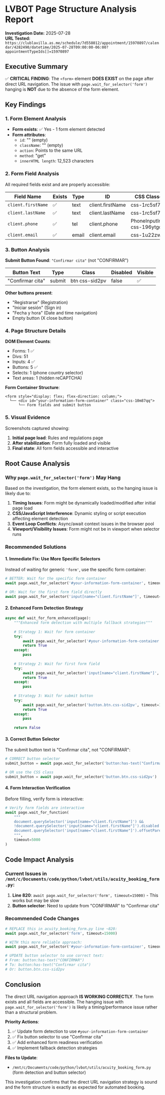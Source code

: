 # LVBOT Page Structure Analysis Report
**Investigation Date:** 2025-07-28  
**URL Tested:** `https://clublavilla.as.me/schedule/7d558012/appointment/15970897/calendar/4282490/datetime/2025-07-28T09:00:00-06:00?appointmentTypeIds[]=15970897`

## Executive Summary

✅ **CRITICAL FINDING**: The `<form>` element **DOES EXIST** on the page after direct URL navigation. The issue with `page.wait_for_selector('form')` hanging is **NOT** due to the absence of the form element.

## Key Findings

### 1. Form Element Analysis
- **Form exists**: ✅ Yes - 1 form element detected
- **Form attributes**:
  - `id`: "" (empty)
  - `className`: "" (empty) 
  - `action`: Points to the same URL
  - `method`: "get"
  - `innerHTML length`: 12,523 characters

### 2. Form Field Analysis 
All required fields exist and are properly accessible:

| Field Name | Exists | Type | ID | CSS Classes | Visible |
|------------|--------|------|----|-----------| --------|
| `client.firstName` | ✅ | text | client.firstName | css-1rc5sf7 | ✅ |
| `client.lastName` | ✅ | text | client.lastName | css-1rc5sf7 | ✅ |
| `client.phone` | ✅ | tel | client.phone | PhoneInputInput css-196ytgo | ✅ |
| `client.email` | ✅ | email | client.email | css-1u22zwl | ✅ |

### 3. Button Analysis
**Submit Button Found**: `"Confirmar cita"` (not "CONFIRMAR")

| Button Text | Type | Class | Disabled | Visible |
|-------------|------|-------|----------|---------|
| "Confirmar cita" | submit | btn css-sid2pv | false | ✅ |

**Other buttons present**:
- "Registrarse" (Registration)
- "Iniciar sesión" (Sign in)  
- "Fecha y hora" (Date and time navigation)
- Empty button (X close button)

### 4. Page Structure Details

**DOM Element Counts**:
- Forms: 1 ✅
- Divs: 51
- Inputs: 4 ✅
- Buttons: 5 ✅  
- Selects: 1 (phone country selector)
- Text areas: 1 (hidden reCAPTCHA)

**Form Container Structure**:
```
<form style="display: flex; flex-direction: column;">
  └── <div id="your-information-form-container" class="css-10m87qq">
      └── Form fields and submit button
```

### 5. Visual Evidence

Screenshots captured showing:
1. **Initial page load**: Rules and regulations page
2. **After stabilization**: Form fully loaded and visible
3. **Final state**: All form fields accessible and interactive

## Root Cause Analysis

### Why `page.wait_for_selector('form')` May Hang

Based on the investigation, the form element exists, so the hanging issue is likely due to:

1. **Timing Issues**: Form might be dynamically loaded/modified after initial page load
2. **CSS/JavaScript Interference**: Dynamic styling or script execution affecting element detection
3. **Event Loop Conflicts**: Async/await context issues in the browser pool
4. **Viewport/Visibility Issues**: Form might not be in viewport when selector runs

### Recommended Solutions

#### 1. **Immediate Fix**: Use More Specific Selectors
Instead of waiting for generic `'form'`, use the specific form container:

```python
# BETTER: Wait for the specific form container
await page.wait_for_selector('#your-information-form-container', timeout=15000)

# OR: Wait for the first form field directly
await page.wait_for_selector('input[name="client.firstName"]', timeout=15000)
```

#### 2. **Enhanced Form Detection Strategy**
```python
async def wait_for_form_enhanced(page):
    """Enhanced form detection with multiple fallback strategies"""
    
    # Strategy 1: Wait for form container
    try:
        await page.wait_for_selector('#your-information-form-container', timeout=10000)
        return True
    except:
        pass
    
    # Strategy 2: Wait for first form field
    try:
        await page.wait_for_selector('input[name="client.firstName"]', timeout=10000)
        return True
    except:
        pass
    
    # Strategy 3: Wait for submit button
    try:
        await page.wait_for_selector('button.btn.css-sid2pv', timeout=10000)
        return True
    except:
        pass
        
    return False
```

#### 3. **Correct Button Selector**
The submit button text is "Confirmar cita", not "CONFIRMAR":

```python
# CORRECT button selector
submit_button = await page.wait_for_selector('button:has-text("Confirmar cita")')

# OR use the CSS class
submit_button = await page.wait_for_selector('button.btn.css-sid2pv')
```

#### 4. **Form Interaction Verification**
Before filling, verify form is interactive:

```python
# Verify form fields are interactive
await page.wait_for_function(
    """
    document.querySelector('input[name="client.firstName"]') && 
    !document.querySelector('input[name="client.firstName"]').disabled &&
    document.querySelector('input[name="client.firstName"]').offsetParent !== null
    """,
    timeout=5000
)
```

## Code Impact Analysis

### Current Issues in `/mnt/c/Documents/code/python/lvbot/utils/acuity_booking_form.py`:

1. **Line 820**: `await page.wait_for_selector('form', timeout=15000)` - This works but may be slow
2. **Button selector**: Need to update from "CONFIRMAR" to "Confirmar cita"

### Recommended Code Changes

```python
# REPLACE this in acuity_booking_form.py line ~820:
await page.wait_for_selector('form', timeout=15000)

# WITH this more reliable approach:
await page.wait_for_selector('#your-information-form-container', timeout=15000)
```

```python
# UPDATE button selector to use correct text:
# From: button:has-text("CONFIRMAR")  
# To: button:has-text("Confirmar cita")
# Or: button.btn.css-sid2pv
```

## Conclusion

The direct URL navigation approach **IS WORKING CORRECTLY**. The form exists and all fields are accessible. The hanging issue with `page.wait_for_selector('form')` is likely a timing/performance issue rather than a structural problem.

**Priority Actions**:
1. ✅ Update form detection to use `#your-information-form-container`
2. ✅ Fix button selector to use "Confirmar cita" 
3. ✅ Add enhanced form readiness verification
4. ✅ Implement fallback detection strategies

**Files to Update**:
- `/mnt/c/Documents/code/python/lvbot/utils/acuity_booking_form.py` (form detection and button selector)

This investigation confirms that the direct URL navigation strategy is sound and the form structure is exactly as expected for automated booking.